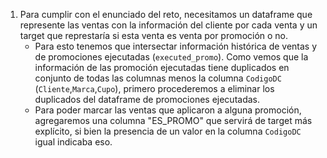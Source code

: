 
1. Para cumplir con el enunciado del reto, necesitamos un dataframe que represente las ventas con la información del cliente por cada venta y un target que represtaría si esta venta es venta por promoción o no.
    - Para esto tenemos que intersectar información histórica de ventas y de promociones ejecutadas (`executed_promo`). Como vemos que la información de las promoción ejecutadas tiene duplicados en conjunto de todas las columnas menos la columna `CodigoDC` (`Cliente`,`Marca`,`Cupo`), primero procederemos a eliminar los duplicados del dataframe de promociones ejecutadas.
    - Para poder marcar las ventas que aplicaron a alguna promoción, agregaremos una columna "ES_PROMO" que servirá de target más explícito, si bien la presencia de un valor en la columna `CodigoDC` igual indicaba eso.

